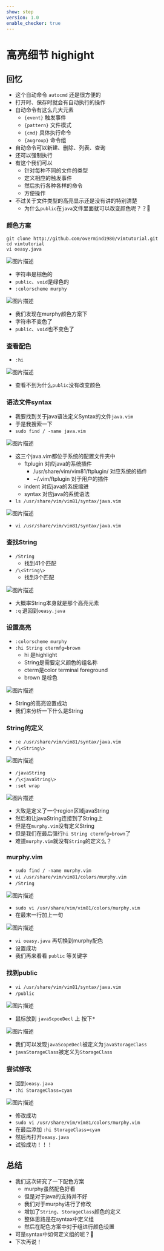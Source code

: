 ```yaml
---
show: step
version: 1.0
enable_checker: true
---
```


# 高亮细节 highight

## 回忆
- 这个自动命令 `autocmd` 还是很方便的
- 打开时、保存时就会有自动执行的操作
- 自动命令有这么几大元素
	- `{event}` 触发事件
	- `{pattern}` 文件模式
	- `{cmd}` 具体执行命令
	- `{augroup}` 命令组
- 自动命令可以新建、删除、列表、查询
- 还可以强制执行
- 有这个我们可以
    - 针对每种不同的文件的类型
    - 定义相应的触发事件
    - 然后执行各种各样的命令
    - 方便操作
- 不过关于文件类型的高亮显示还是没有讲的特别清楚
    - 为什么`public`在`java`文件里面就可以改变颜色呢？？🤔

### 颜色方案
```
git clone http://github.com/overmind1980/vimtutorial.git
cd vimtutorial
vi oeasy.java
```

![图片描述](https://doc.shiyanlou.com/courses/uid1190679-20210802-1627907966621)

- 字符串是棕色的
- `public`、`void`是绿色的
- `:colorscheme murphy`

![图片描述](https://doc.shiyanlou.com/courses/uid1190679-20210802-1627908044723)

- 我们发现在murphy颜色方案下
- 字符串不变色了
- `public`、`void`也不变色了

### 查看配色
- `:hi`

![图片描述](https://doc.shiyanlou.com/courses/uid1190679-20210802-1627908193897)

- 查看不到为什么`public`没有改变颜色


### 语法文件syntax
- 我要找到关于java语法定义Syntax的文件`java.vim`
- 于是我搜索一下
- `sudo find / -name java.vim`

![图片描述](https://doc.shiyanlou.com/courses/uid1190679-20210802-1627908359160)

- 这三个java.vim都位于系统的配置文件夹中
	- ftplugin 对应java的系统插件
        - /usr/share/vim/vim81/ftplugin/ 对应系统的插件
		- ~/.vim/ftplugin 对于用户的插件
	- indent 对应java的系统缩进
	- syntax 对应java的系统语法
- `ls /usr/share/vim/vim81/syntax/java.vim`

![图片描述](https://doc.shiyanlou.com/courses/uid1190679-20210802-1627908609574)

- `vi /usr/share/vim/vim81/syntax/java.vim`

### 查找String
- `/String`
	- 找到41个匹配
- `/\<String\>`
	- 找到3个匹配

![图片描述](https://doc.shiyanlou.com/courses/uid1190679-20210802-1627909795605)

- 大概率String本身就是那个高亮元素
- `:q` 退回到`oeasy.java`

### 设置高亮

- `:colorscheme murphy`
- `:hi String ctermfg=brown`
	- hi 是highlight
	- String是需要定义颜色的组名称
	- cterm是color terminal foreground
	- brown 是棕色

![图片描述](https://doc.shiyanlou.com/courses/uid1190679-20210802-1627909966231)

- String的高亮设置成功
- 我们来分析一下什么是String

### String的定义

- `:e /usr/share/vim/vim81/syntax/java.vim`
- `/\<String\>`

![图片描述](https://doc.shiyanlou.com/courses/uid1190679-20210802-1627910478613)

- `/javaString`
- `/\<javaString\>`
- `:set wrap`

![图片描述](https://doc.shiyanlou.com/courses/uid1190679-20210802-1627910401270)

- 大致是定义了一个region区域javaString
- 然后和让javaString连接到了String上
- 但是在`murphy.vim`没有定义String
- 但是我们在最后强行`hi String ctermfg=brown`了
- 难道`murphy.vim`就没有`String`的定义么？

### murphy.vim

- `sudo find / -name murphy.vim`
- `vi /usr/share/vim/vim81/colors/murphy.vim`
- `/String`

![图片描述](https://doc.shiyanlou.com/courses/uid1190679-20210802-1627910767648)

- `sudo vi /usr/share/vim/vim81/colors/murphy.vim`
- 在最末一行加上一句

![图片描述](https://doc.shiyanlou.com/courses/uid1190679-20210802-1627910857436)

- `vi oeasy.java` 再切换到murphy配色
- 设置成功
- 我们再来看看 `public` 等关键字

### 找到public
- `vi /usr/share/vim/vim81/syntax/java.vim`
- `/public`

![图片描述](https://doc.shiyanlou.com/courses/uid1190679-20210802-1627911093095)

- 鼠标放到 `javaScpoeDecl` 上 按下<kbd>*</kbd>

![图片描述](https://doc.shiyanlou.com/courses/uid1190679-20210802-1627911211862)

- 我们可以发现`javaScopeDecl`被定义为`javaStorageClass`
- `javaStorageClass`被定义为`StorageClass`

### 尝试修改
- 回到`oeasy.java`
- `:hi StorageClass=cyan`

![图片描述](https://doc.shiyanlou.com/courses/uid1190679-20210802-1627911673601)

- 修改成功
- `sudo vi /usr/share/vim/vim81/colors/murphy.vim`
- 在最后添加 `:hi StorageClass=cyan`
- 然后再打开`oeasy.java`
- 试验成功！！！

## 总结

- 我们这次研究了一下配色方案
    - murphy虽然配色好看
    - 但是对于java的支持并不好
    - 我们对于murphy进行了修改
    - 增加了`String`、`StorageClass`颜色的定义
    - 整体思路是在syntax中定义组
    - 然后在配色方案中对于组进行颜色设置
- 可是syntax中如何定义组的呢？🤔
- 下次再说！





